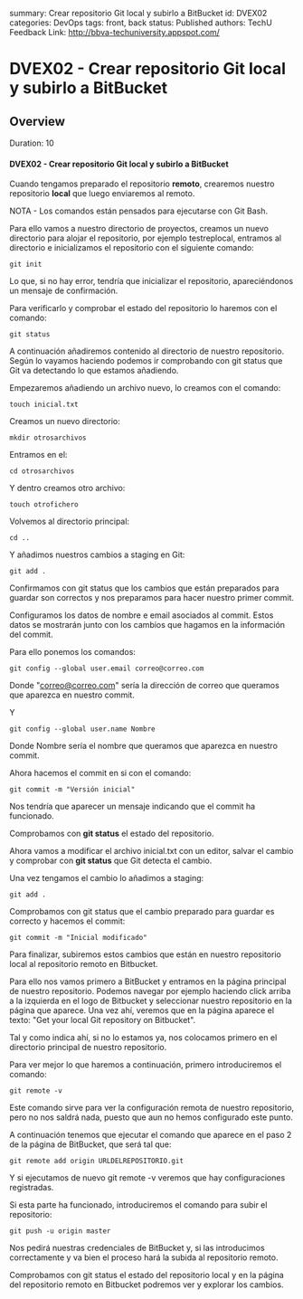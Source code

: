 summary: Crear repositorio Git local y subirlo a BitBucket
id: DVEX02
categories: DevOps
tags: front, back
status: Published 
authors: TechU
Feedback Link: http://bbva-techuniversity.appspot.com/

# DVEX02 - Crear repositorio Git local y subirlo a BitBucket
<!-- ------------------------ -->
## Overview 
Duration: 10

#### DVEX02 - Crear repositorio Git local y subirlo a BitBucket

Cuando tengamos preparado el repositorio **remoto**, 
crearemos nuestro repositorio **local** que luego enviaremos al remoto.

NOTA - Los comandos están pensados para ejecutarse con Git Bash.

Para ello vamos a nuestro directorio de proyectos, creamos un nuevo 
directorio para alojar el repositorio, por ejemplo testreplocal,
entramos al directorio e inicializamos el repositorio con el siguiente comando:

```
git init
```

Lo que, si no hay error, tendría que inicializar el repositorio, apareciéndonos 
un mensaje de confirmación.

Para verificarlo y comprobar el estado del repositorio lo haremos con el comando:

```
git status
```

A continuación añadiremos contenido al directorio de nuestro repositorio. 
Según lo vayamos haciendo podemos ir comprobando con git status que 
Git va detectando lo que estamos añadiendo.

Empezaremos añadiendo un archivo nuevo, lo creamos con el comando:

```
touch inicial.txt
```

Creamos un nuevo directorio:

```
mkdir otrosarchivos
```

Entramos en el:

```
cd otrosarchivos
```

Y dentro creamos otro archivo:

```
touch otrofichero
```

Volvemos al directorio principal:

```
cd ..
```

Y añadimos nuestros cambios a staging en Git:

```
git add .
```

Confirmamos con git status que los cambios que están preparados para guardar 
son correctos y nos preparamos para hacer nuestro primer commit.

Configuramos los datos de nombre e email asociados al commit. Estos datos 
se mostrarán junto con los cambios que hagamos en la información del commit.

Para ello ponemos los comandos:

```
git config --global user.email correo@correo.com
```

Donde "correo@correo.com" sería la dirección de correo que queramos que aparezca 
en nuestro commit.

Y 

```
git config --global user.name Nombre
```

Donde Nombre sería el nombre que queramos que aparezca en nuestro commit.

Ahora hacemos el commit en si con el comando:

```
git commit -m "Versión inicial"
```

Nos tendría que aparecer un mensaje indicando que el commit ha funcionado.

Comprobamos con **git status** el estado del repositorio.

Ahora vamos a modificar el archivo inicial.txt con un editor, salvar el cambio 
y comprobar con **git status** que Git detecta el cambio.

Una vez tengamos el cambio lo añadimos a staging:

```
git add .
```

Comprobamos con git status que el cambio preparado para guardar es correcto y 
hacemos el commit:

``` 
git commit -m "Inicial modificado"
```

Para finalizar, subiremos estos cambios que están en nuestro repositorio local 
al repositorio remoto en Bitbucket.

Para ello nos vamos primero a BitBucket y entramos en la página principal 
de nuestro repositorio. Podemos navegar por ejemplo haciendo click arriba a la 
izquierda en el logo de Bitbucket y seleccionar nuestro repositorio en la 
página que aparece. Una vez ahí, veremos que en la página aparece el texto:
"Get your local Git repository on Bitbucket".

Tal y como indica ahí, si no lo estamos ya, nos colocamos primero en el 
directorio principal de nuestro repositorio.

Para ver mejor lo que haremos a continuación, primero introduciremos el comando:

```
git remote -v
```

Este comando sirve para ver la configuración remota de nuestro repositorio, pero 
no nos saldrá nada, puesto que aun no hemos configurado este punto.

A continuación tenemos que ejecutar el comando que aparece en el paso 2
de la página de BitBucket, que será tal que:

```
git remote add origin URLDELREPOSITORIO.git
```

Y si ejecutamos de nuevo git remote -v veremos que hay configuraciones registradas.

Si esta parte ha funcionado, introduciremos el comando para subir el repositorio:

```
git push -u origin master
```

Nos pedirá nuestras credenciales de BitBucket y, si las introducimos correctamente
y va bien el proceso hará la subida al repositorio remoto.

Comprobamos con git status el estado del repositorio local y en la página del 
repositorio remoto en Bitbucket podremos ver y explorar los cambios.